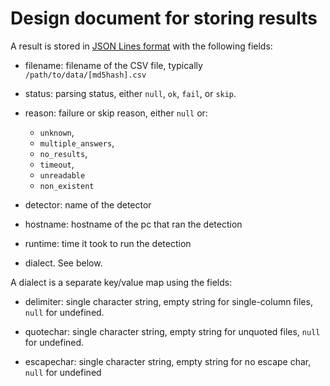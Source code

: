 # Design document for storing results

A result is stored in [JSON Lines format](http://jsonlines.org/) with the 
following fields:

- filename: filename of the CSV file, typically ``/path/to/data/[md5hash].csv``

- status: parsing status, either ``null``, ``ok``, ``fail``, or ``skip``.

- reason: failure or skip reason, either ``null`` or:

   + ``unknown``,
   + ``multiple_answers``,
   + ``no_results``,
   + ``timeout``,
   + ``unreadable``
   + ``non_existent``

- detector: name of the detector

- hostname: hostname of the pc that ran the detection

- runtime: time it took to run the detection

- dialect. See below.

A dialect is a separate key/value map using the fields:

- delimiter: single character string, empty string for single-column files, 
  ``null`` for undefined.

- quotechar: single character string, empty string for unquoted files, 
  ``null`` for undefined.

- escapechar: single character string, empty string for no escape char, 
  ``null`` for undefined
